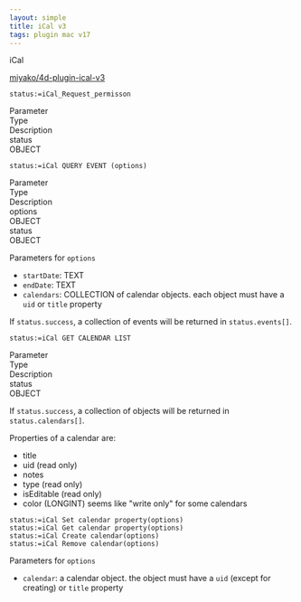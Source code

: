 ```yaml
---
layout: simple
title: iCal v3
tags: plugin mac v17
---
```


iCal

<!--more-->

[miyako/4d-plugin-ical-v3](https://github.com/miyako/4d-plugin-ical-v3/)

```
status:=iCal_Request_permisson
```

<div class="grid">
  <div class="syntax-th cell cell--2">Parameter</div>
  <div class="syntax-th cell cell--2">Type</div>
  <div class="syntax-th cell cell--8">Description</div>
  <div class="syntax-td cell cell--2">status</div>
  <div class="syntax-td cell cell--2">OBJECT</div>
  <div class="syntax-td cell cell--8"></div>          
</div>

```
status:=iCal QUERY EVENT (options)
```

<div class="grid">
    <div class="syntax-th cell cell--2">Parameter</div>
    <div class="syntax-th cell cell--2">Type</div>
    <div class="syntax-th cell cell--8">Description</div>
    <div class="syntax-td cell cell--2">options</div>
    <div class="syntax-td cell cell--2">OBJECT</div>
    <div class="syntax-td cell cell--8"></div>     
    <div class="syntax-td cell cell--2">status</div>
    <div class="syntax-td cell cell--2">OBJECT</div>
    <div class="syntax-td cell cell--8"></div>          
</div>

Parameters for ``options``

* ``startDate``:  TEXT
* ``endDate``: TEXT
* ``calendars``: COLLECTION of calendar objects. each object must have a ``uid`` or ``title`` property

If ``status.success``, a collection of events will be returned in ``status.events[]``.

```
status:=iCal GET CALENDAR LIST
```

<div class="grid">
  <div class="syntax-th cell cell--2">Parameter</div>
  <div class="syntax-th cell cell--2">Type</div>
  <div class="syntax-th cell cell--8">Description</div>
  <div class="syntax-td cell cell--2">status</div>
  <div class="syntax-td cell cell--2">OBJECT</div>
  <div class="syntax-td cell cell--8"></div>          
</div>

If ``status.success``, a collection of objects will be returned in ``status.calendars[]``.

Properties of a calendar are:

* title
* uid (read only)
* notes
* type (read only)
* isEditable (read only)
* color (LONGINT) seems like "write only" for some calendars

```
status:=iCal Set calendar property(options)
status:=iCal Get calendar property(options)
status:=iCal Create calendar(options)
status:=iCal Remove calendar(options)
```

Parameters for ``options``

* ``calendar``: a calendar object. the object must have a ``uid`` (except for creating) or ``title`` property
